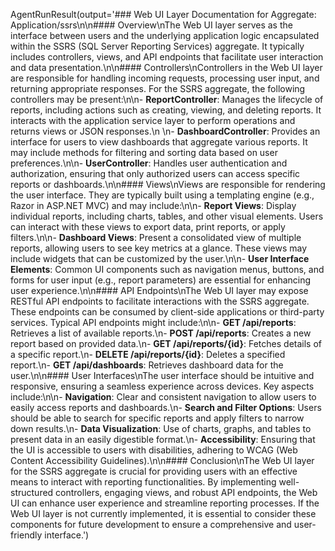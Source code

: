 AgentRunResult(output='### Web UI Layer Documentation for Aggregate: Application/ssrs\n\n#### Overview\nThe Web UI layer serves as the interface between users and the underlying application logic encapsulated within the SSRS (SQL Server Reporting Services) aggregate. It typically includes controllers, views, and API endpoints that facilitate user interaction and data presentation.\n\n#### Controllers\nControllers in the Web UI layer are responsible for handling incoming requests, processing user input, and returning appropriate responses. For the SSRS aggregate, the following controllers may be present:\n\n- **ReportController**: Manages the lifecycle of reports, including actions such as creating, viewing, and deleting reports. It interacts with the application service layer to perform operations and returns views or JSON responses.\n  \n- **DashboardController**: Provides an interface for users to view dashboards that aggregate various reports. It may include methods for filtering and sorting data based on user preferences.\n\n- **UserController**: Handles user authentication and authorization, ensuring that only authorized users can access specific reports or dashboards.\n\n#### Views\nViews are responsible for rendering the user interface. They are typically built using a templating engine (e.g., Razor in ASP.NET MVC) and may include:\n\n- **Report Views**: Display individual reports, including charts, tables, and other visual elements. Users can interact with these views to export data, print reports, or apply filters.\n\n- **Dashboard Views**: Present a consolidated view of multiple reports, allowing users to see key metrics at a glance. These views may include widgets that can be customized by the user.\n\n- **User Interface Elements**: Common UI components such as navigation menus, buttons, and forms for user input (e.g., report parameters) are essential for enhancing user experience.\n\n#### API Endpoints\nThe Web UI layer may expose RESTful API endpoints to facilitate interactions with the SSRS aggregate. These endpoints can be consumed by client-side applications or third-party services. Typical API endpoints might include:\n\n- **GET /api/reports**: Retrieves a list of available reports.\n- **POST /api/reports**: Creates a new report based on provided data.\n- **GET /api/reports/{id}**: Fetches details of a specific report.\n- **DELETE /api/reports/{id}**: Deletes a specified report.\n- **GET /api/dashboards**: Retrieves dashboard data for the user.\n\n#### User Interfaces\nThe user interface should be intuitive and responsive, ensuring a seamless experience across devices. Key aspects include:\n\n- **Navigation**: Clear and consistent navigation to allow users to easily access reports and dashboards.\n- **Search and Filter Options**: Users should be able to search for specific reports and apply filters to narrow down results.\n- **Data Visualization**: Use of charts, graphs, and tables to present data in an easily digestible format.\n- **Accessibility**: Ensuring that the UI is accessible to users with disabilities, adhering to WCAG (Web Content Accessibility Guidelines).\n\n#### Conclusion\nThe Web UI layer for the SSRS aggregate is crucial for providing users with an effective means to interact with reporting functionalities. By implementing well-structured controllers, engaging views, and robust API endpoints, the Web UI can enhance user experience and streamline reporting processes. If the Web UI layer is not currently implemented, it is essential to consider these components for future development to ensure a comprehensive and user-friendly interface.')